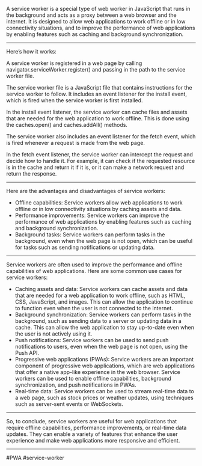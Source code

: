 A service worker is a special type of web worker in JavaScript that runs in the background and acts as a proxy between a web browser and the internet. It is designed to allow web applications to work offline or in low connectivity situations, and to improve the performance of web applications by enabling features such as caching and background synchronization.
***
Here’s how it works:

A service worker is registered in a web page by calling navigator.serviceWorker.register() and passing in the path to the service worker file.

The service worker file is a JavaScript file that contains instructions for the service worker to follow. It includes an event listener for the install event, which is fired when the service worker is first installed.

In the install event listener, the service worker can cache files and assets that are needed for the web application to work offline. This is done using the caches.open() and caches.addAll() methods.

The service worker also includes an event listener for the fetch event, which is fired whenever a request is made from the web page.

In the fetch event listener, the service worker can intercept the request and decide how to handle it. For example, it can check if the requested resource is in the cache and return it if it is, or it can make a network request and return the response.
***
Here are the advantages and disadvantages of service workers:

-   Offline capabilities: Service workers allow web applications to work offline or in low connectivity situations by caching assets and data.
-   Performance improvements: Service workers can improve the performance of web applications by enabling features such as caching and background synchronization.
-   Background tasks: Service workers can perform tasks in the background, even when the web page is not open, which can be useful for tasks such as sending notifications or updating data.


***
Service workers are often used to improve the performance and offline capabilities of web applications. Here are some common use cases for service workers:

-   Caching assets and data: Service workers can cache assets and data that are needed for a web application to work offline, such as HTML, CSS, JavaScript, and images. This can allow the application to continue to function even when the user is not connected to the internet.
-   Background synchronization: Service workers can perform tasks in the background, such as sending data to a server or updating data in a cache. This can allow the web application to stay up-to-date even when the user is not actively using it.
-   Push notifications: Service workers can be used to send push notifications to users, even when the web page is not open, using the Push API.
-   Progressive web applications (PWAs): Service workers are an important component of progressive web applications, which are web applications that offer a native app-like experience in the web browser. Service workers can be used to enable offline capabilities, background synchronization, and push notifications in PWAs.
-   Real-time data: Service workers can be used to stream real-time data to a web page, such as stock prices or weather updates, using techniques such as server-sent events or WebSockets.
***
So, to conclude, service workers are useful for web applications that require offline capabilities, performance improvements, or real-time data updates. They can enable a variety of features that enhance the user experience and make web applications more responsive and efficient.
***

#PWA #service-worker 